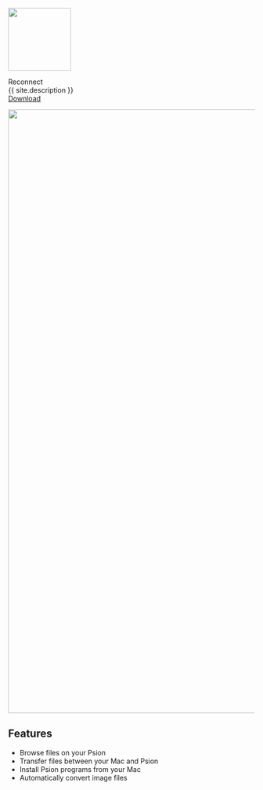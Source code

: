 ---
---

<p class="header">
    <img src="/images/icon_128x128.png"
         srcset="/images/icon_128x128.png, /images/icon_128x128@2x.png 2x"
         width="128"
         height="128" />
    <div class="appname">Reconnect</div>
    <div class="tagline">{{ site.description }}</div>
    <div class="actions">
        <a class="button no-rewrite" href="{{ site.env.DOWNLOAD_URL }}">Download</a>
    </div>
</p>

<picture class="hero">
    <source srcset="/images/screenshot-default-dark@2x.png" media="(prefers-color-scheme: dark)">
    <img class="hero" src="/images/screenshot-default@2x.png" width="1230" />
</picture>

## Features

- Browse files on your Psion
- Transfer files between your Mac and Psion
- Install Psion programs from your Mac
- Automatically convert image files
